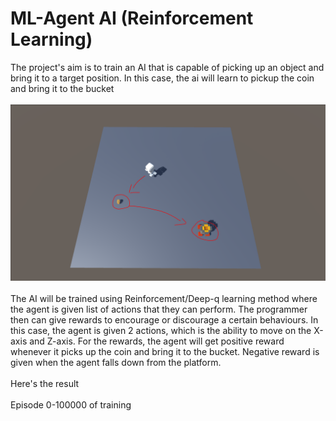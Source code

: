# ML-Agent AI (Reinforcement Learning)
The project's aim is to train an AI that is capable of picking up an object and 
bring it to a target position. In this case, the ai will learn to pickup the coin and bring it to the bucket
<br/><br/>
![mlAgent1](https://raw.githubusercontent.com/anasali47/portfolio/main/MLAgentAI/Images/mlagent1.PNG)
<br/><br/>
The AI will be trained using Reinforcement/Deep-q learning method where the agent is given list of actions that they can perform. The programmer then can give rewards to encourage or discourage a certain behaviours. In this case, the agent is given 2 actions, which is the ability to move on the X-axis and Z-axis. For the rewards, the agent will get positive reward whenever it picks up the coin and bring it to the bucket. Negative reward is given when the agent falls down from the platform.
<br/><br/>
Here's the result
<br/><br/>
Episode 0-100000 of training
<br/><br/>